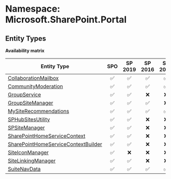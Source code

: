 # Namespace: Microsoft.SharePoint.Portal

## Entity Types

**Availability matrix**

Entity Type | SPO | SP 2019 | SP 2016 | SP 2013
----------|:---:|:-------:|:-------:|:-------:
[CollaborationMailbox](./EntityTypes/CollaborationMailbox.md) | ✅ | ✅ | ✅ | ✅
[CommunityModeration](./EntityTypes/CommunityModeration.md) | ✅ | ✅ | ✅ | ✅
[GroupService](./EntityTypes/GroupService.md) | ✅ | ✅ | ❌ | ❌
[GroupSiteManager](./EntityTypes/GroupSiteManager.md) | ✅ | ✅ | ✅ | ❌
[MySiteRecommendations](./EntityTypes/MySiteRecommendations.md) | ✅ | ✅ | ✅ | ✅
[SPHubSitesUtility](./EntityTypes/SPHubSitesUtility.md) | ✅ | ✅ | ❌ | ❌
[SPSiteManager](./EntityTypes/SPSiteManager.md) | ✅ | ✅ | ❌ | ❌
[SharePointHomeServiceContext](./EntityTypes/SharePointHomeServiceContext.md) | ✅ | ✅ | ❌ | ❌
[SharePointHomeServiceContextBuilder](./EntityTypes/SharePointHomeServiceContextBuilder.md) | ✅ | ✅ | ❌ | ❌
[SiteIconManager](./EntityTypes/SiteIconManager.md) | ✅ | ❌ | ❌ | ❌
[SiteLinkingManager](./EntityTypes/SiteLinkingManager.md) | ✅ | ✅ | ❌ | ❌
[SuiteNavData](./EntityTypes/SuiteNavData.md) | ✅ | ✅ | ✅ | ✅